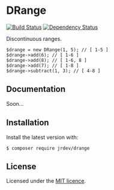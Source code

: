# DRange

[![Build Status](https://travis-ci.org/jrobinsonc/drange.svg?branch=master)](https://travis-ci.org/jrobinsonc/drange)
[![Dependency Status](https://www.versioneye.com/user/projects/595b9c66368b0800412a1095/badge.svg?style=flat-square)](https://www.versioneye.com/user/projects/595b9c66368b0800412a1095)

Discontinuous ranges.

```
$drange = new DRange(1, 5); // [ 1-5 ]
$drange->add(6); // [ 1-6 ]
$drange->add(8); // [ 1-6, 8 ]
$drange->add(7); // [ 1-8 ]
$drange->subtract(1, 3); // [ 4-8 ]
```

## Documentation

Soon...

## Installation

Install the latest version with:

```
$ composer require jrdev/drange
```

## License

Licensed under the [MIT licence](https://github.com/jrobinsonc/drange/blob/master/LICENSE).

